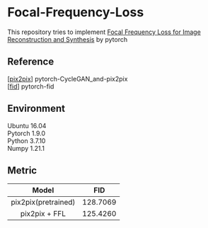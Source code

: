 # Focal-Frequency-Loss
This repository tries to implement [Focal Frequency Loss for Image Reconstruction and Synthesis](https://arxiv.org/abs/2012.12821) by pytorch

## Reference
 [[pix2pix](https://github.com/junyanz/pytorch-CycleGAN-and-pix2pix)] pytorch-CycleGAN_and-pix2pix   
 [[fid](https://github.com/mseitzer/pytorch-fid)] pytorch-fid
 
## Environment
 Ubuntu 16.04   
 Pytorch 1.9.0   
 Python 3.7.10   
 Numpy 1.21.1   

## Metric
 | Model | FID |
 |:---:|:----:|
 | pix2pix(pretrained)| 128.7069 |
 | pix2pix + FFL | 125.4260 |
